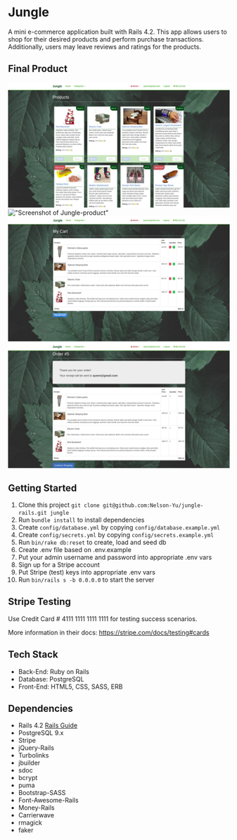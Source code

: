 Jungle
=====================

A mini e-commerce application built with Rails 4.2. This app allows users to shop for their desired products and perform purchase transactions. Additionally, users may leave reviews and ratings for the products.

## Final Product

!["Screenshot of Jungle-index"](https://github.com/Nelson-Yu/jungle-rails/blob/master/docs/jungle-new-index.png)
!["Screenshot of Jungle-product"](https://github.com/Nelson-Yu/jungle-rails/blob/master/docs/jungle-new-product.png)
!["Screenshot of Jungle-cart"](https://github.com/Nelson-Yu/jungle-rails/blob/master/docs/jungle-new-cart.png)
!["Screenshot of Jungle-order"](https://github.com/Nelson-Yu/jungle-rails/blob/master/docs/jungle-new-order.png)

## Getting Started

1. Clone this project `git clone git@github.com:Nelson-Yu/jungle-rails.git jungle`
2. Run `bundle install` to install dependencies
3. Create `config/database.yml` by copying `config/database.example.yml`
4. Create `config/secrets.yml` by copying `config/secrets.example.yml`
5. Run `bin/rake db:reset` to create, load and seed db
6. Create .env file based on .env.example
7. Put your admin username and password into appropriate .env vars
8. Sign up for a Stripe account
9. Put Stripe (test) keys into appropriate .env vars
10. Run `bin/rails s -b 0.0.0.0` to start the server

## Stripe Testing

Use Credit Card # 4111 1111 1111 1111 for testing success scenarios.

More information in their docs: <https://stripe.com/docs/testing#cards>

## Tech Stack

* Back-End: Ruby on Rails
* Database: PostgreSQL
* Front-End: HTML5, CSS, SASS, ERB 

## Dependencies

* Rails 4.2 [Rails Guide](http://guides.rubyonrails.org/v4.2/)
* PostgreSQL 9.x
* Stripe
* jQuery-Rails
* Turbolinks
* jbuilder
* sdoc
* bcrypt
* puma
* Bootstrap-SASS
* Font-Awesome-Rails
* Money-Rails
* Carrierwave
* rmagick
* faker